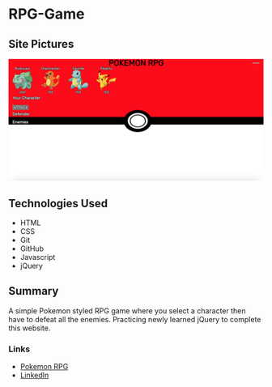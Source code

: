# RPG-Game

## Site Pictures

![Image](assets/images/website.png)

## Technologies Used
- HTML 
- CSS
- Git
- GitHub
- Javascript
- jQuery

## Summary

A simple Pokemon styled RPG game where you select a character then have to defeat all the enemies. Practicing newly learned jQuery to complete this website.

### Links
- [Pokemon RPG](https://jerry-dudum.github.io/RPG-Game/)
- [LinkedIn](https://www.linkedin.com/in/jsdudum/)